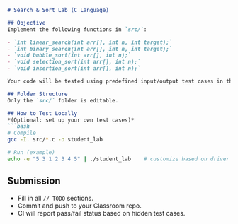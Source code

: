 ```markdown
# Search & Sort Lab (C Language)

## Objective
Implement the following functions in `src/`:

- `int linear_search(int arr[], int n, int target);`
- `int binary_search(int arr[], int n, int target);`
- `void bubble_sort(int arr[], int n);`
- `void selection_sort(int arr[], int n);`
- `void insertion_sort(int arr[], int n);`

Your code will be tested using predefined input/output test cases in the CI.

## Folder Structure
Only the `src/` folder is editable.

## How to Test Locally
*(Optional: set up your own test cases)*
```bash
# Compile
gcc -I. src/*.c -o student_lab

# Run (example)
echo -e "5 3 1 2 3 4 5" | ./student_lab    # customize based on driver spec
```

## Submission
- Fill in all `// TODO` sections.
- Commit and push to your Classroom repo.
- CI will report pass/fail status based on hidden test cases.

